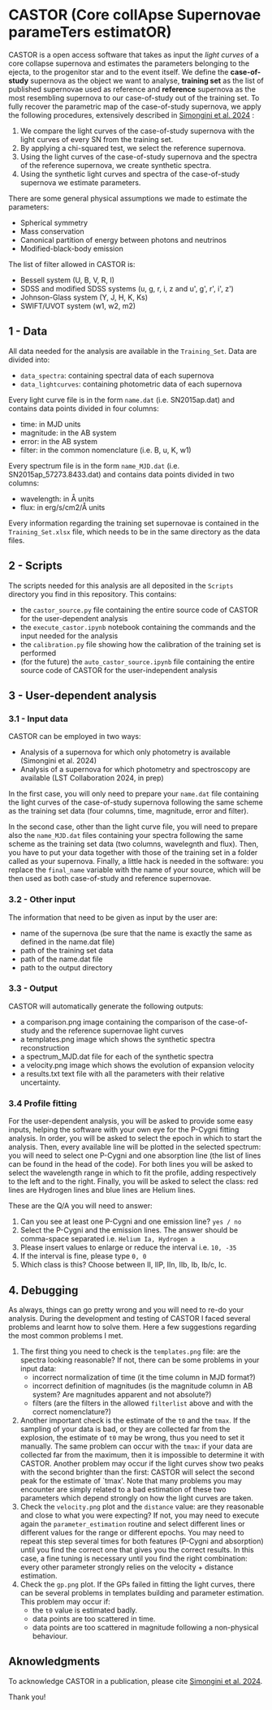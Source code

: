 # CASTOR (**Core collApse Supernovae parameTers estimatOR**) 

CASTOR is a open access software that takes as input the *light curves* of a core collapse supernova and estimates the parameters belonging to the ejecta, to the progenitor star and to the event itself. We define the **case-of-study** supernova as the object we want to analyse, **training set** as the list of published supernovae used as reference and **reference** supernova as the most resembling supernova to our case-of-study out of the training set. To fully recover the parametric map of the case-of-study supernova, we apply the following procedures, extensively described in [Simongini et al. 2024](https://doi.org/10.1093/mnras/stae1911) : 
1. We compare the light curves of the case-of-study supernova with the light curves of every SN from the training set.
2. By applying a chi-squared test, we select the reference supernova.
3. Using the light curves of the case-of-study supernova and the spectra of the reference supernova, we create synthetic spectra.
4. Using the synthetic light curves and spectra of the case-of-study supernova we estimate parameters.

There are some general physical assumptions we made to estimate the parameters:
- Spherical symmetry
- Mass conservation
- Canonical partition of energy between photons and neutrinos
- Modified-black-body emission

The list of filter allowed in CASTOR is: 
- Bessell system (U, B, V, R, I)
- SDSS and modified SDSS systems (u, g, r, i, z and u', g', r', i', z')
- Johnson-Glass system (Y, J, H, K, Ks)
- SWIFT/UVOT system (w1, w2, m2)

## 1 - Data

All data needed for the analysis are available in the `Training_Set`. Data are divided into:
- `data_spectra`: containing spectral data of each supernova
- `data_lightcurves`: containing photometric data of each supernova

Every light curve file is in the form `name.dat` (i.e. SN2015ap.dat) and contains data points divided in four columns: 
- time: in MJD units
- magnitude: in the AB system
- error: in the AB system
- filter: in the common nomenclature (i.e. B, u, K, w1)

Every spectrum file is in the form `name_MJD.dat` (i.e. SN2015ap_57273.8433.dat) and contains data points divided in two columns: 
- wavelength: in Å units
- flux: in erg/s/cm2/Å units

Every information regarding the training set supernovae is contained in the `Training_Set.xlsx` file, which needs to be in the same directory as the data files. 

## 2 - Scripts 

The scripts needed for this analysis are all deposited in the `Scripts` directory you find in this repository. This contains: 
- the `castor_source.py` file containing the entire source code of CASTOR for the user-dependent analysis
- the `execute_castor.ipynb` notebook containing the commands and the input needed for the analysis
- the `calibration.py` file showing how the calibration of the training set is performed
- (for the future) the `auto_castor_source.ipynb` file containing the entire source code of CASTOR for the user-independent analysis 

## 3 - User-dependent analysis  

### 3.1 - Input data 

CASTOR can be employed in two ways: 
- Analysis of a supernova for which only photometry is available (Simongini et al. 2024)
- Analysis of a supernova for which photometry and spectroscopy are available (LST Collaboration 2024, in prep)

In the first case, you will only need to prepare your `name.dat` file containing the light curves of the case-of-study supernova following the same scheme as the training set data (four columns, time, magnitude, error and filter). 

In the second case, other than the light curve file, you will need to prepare also the `name_MJD.dat` files containing your spectra following the same scheme as the training set data (two columns, wavelegnth and flux). Then, you have to put your data together with those of the training set in a folder called as your supernova. Finally, a little hack is needed in the software: you replace the `final_name` variable with the name of your source, which will be then used as both case-of-study and reference supernovae. 

### 3.2 - Other input

The information that need to be given as input by the user are: 
- name of the supernova (be sure that the name is exactly the same as defined in the name.dat file)
- path of the training set data
- path of the name.dat file
- path to the output directory

### 3.3 - Output 

CASTOR will automatically generate the following outputs: 
- a comparison.png image containing the comparison of the case-of-study and the reference supernovae light curves
- a templates.png image which shows the synthetic spectra reconstruction
- a spectrum_MJD.dat file for each of the synthetic spectra 
- a velocity.png image which shows the evolution of expansion velocity
- a results.txt text file with all the parameters with their relative uncertainty. 

### 3.4 Profile fitting

For the user-dependent analysis, you will be asked to provide some easy inputs, helping the software with your own eye for the P-Cygni fitting analysis. In order, you will be asked to select the epoch in which to start the analysis. Then, every available line will be plotted in the selected spectrum: you will need to select one P-Cygni and one absorption line (the list of lines can be found in the head of the code). For both lines you will be asked to select the wavelength range in which to fit the profile, adding respectively to the left and to the right. Finally, you will be asked to select the class: red lines are Hydrogen lines and blue lines are Helium lines. 

These are the Q/A you will need to answer: 
1. Can you see at least one P-Cygni and one emission line? `yes / no`
2. Select the P-Cygni and the emission lines. The answer should be comma-space separated i.e. `Helium Ia, Hydrogen a`
3. Please insert values to enlarge or reduce the interval i.e. `10, -35`
4. If the interval is fine, please type `0, 0`
5. Which class is this? Choose between II, IIP, IIn, IIb, Ib, Ib/c, Ic.


## 4. Debugging 

As always, things can go pretty wrong and you will need to re-do your analysis. During the development and testing of CASTOR I faced several problems and learnt how to solve them. Here a few suggestions regarding the most common problems I met. 

1. The first thing you need to check is the `templates.png` file: are the spectra looking reasonable? If not, there can be some problems in your input data:
     - incorrect normalization of time (it the time column in MJD format?)
     - incorrect definition of magnitudes (is the magnitude column in AB system? Are magnitudes apparent and not absolute?)
     - filters (are the filters in the allowed `filterlist` above and with the correct nomenclature?)
2. Another important check is the estimate of the `t0` and the `tmax`. If the sampling of your data is bad, or they are collected far from the explosion, the estimate of `t0` may be wrong, thus you need to set it manually. The same problem can occur with the `tmax`: if your data are collected far from the maximum, then it is impossible to determine it with CASTOR. Another problem may occur if the light curves show two peaks with the second brighter than the first: CASTOR will select the second peak for the estimate of `tmax'. Note that many problems you may encounter are simply related to a bad estimation of these two parameters which depend strongly on how the light curves are taken.
3. Check the `velocity.png` plot and the `distance` value: are they reasonable and close to what you were expecting? If not, you may need to execute again the `parameter_estimation` routine and select different lines or different values for the range or different epochs. You may need to repeat this step several times for both features (P-Cygni and absorption) until you find the correct one that gives you the correct results. In this case, a fine tuning is necessary until you find the right combination: every other parameter strongly relies on the velocity + distance estimation. 
4. Check the `gp.png` plot. If the GPs failed in fitting the light curves, there can be several problems in templates building and parameter estimation. This problem may occur if:
   - the `t0` value is estimated badly.
   - data points are too scattered in time.
   - data points are too scattered in magnitude following a non-physical behaviour. 



## Aknowledgments

To acknowledge CASTOR in a publication, please cite [Simongini et al. 2024](https://doi.org/10.1093/mnras/stae1911). 

Thank you!










